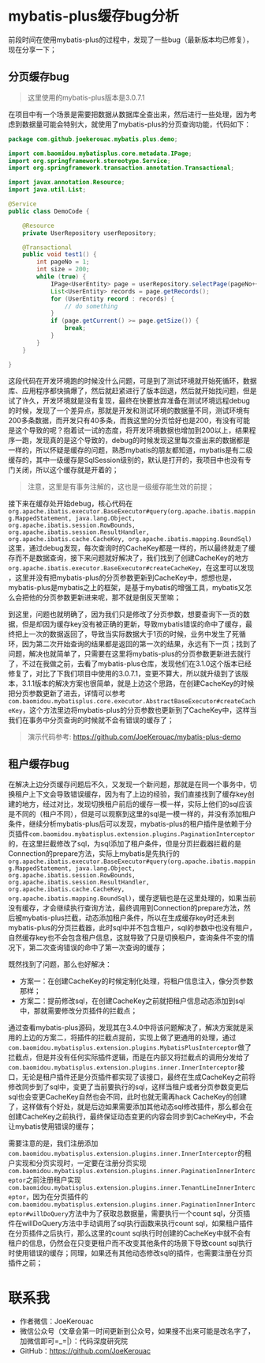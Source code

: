 # mybatis-plus缓存bug分析
前段时间在使用mybatis-plus的过程中，发现了一些bug（最新版本均已修复），现在分享一下；

## 分页缓存bug

> 这里使用的mybatis-plus版本是3.0.7.1

在项目中有一个场景是需要把数据从数据库全查出来，然后进行一些处理，因为考虑到数据量可能会特别大，就使用了mybatis-plus的分页查询功能，代码如下：

```java
package com.github.joekerouac.mybatis.plus.demo;

import com.baomidou.mybatisplus.core.metadata.IPage;
import org.springframework.stereotype.Service;
import org.springframework.transaction.annotation.Transactional;

import javax.annotation.Resource;
import java.util.List;

@Service
public class DemoCode {

    @Resource
    private UserRepository userRepository;

    @Transactional
    public void test1() {
        int pageNo = 1;
        int size = 200;
        while (true) {
            IPage<UserEntity> page = userRepository.selectPage(pageNo++, size);
            List<UserEntity> records = page.getRecords();
            for (UserEntity record : records) {
                // do something
            }
            if (page.getCurrent() >= page.getSize()) {
                break;
            }
        }
    }

}

```

这段代码在开发环境跑的时候没什么问题，可是到了测试环境就开始死循环，数据库、应用程序都快搞爆了，然后就赶紧进行了版本回退，然后就开始找问题，但是试了许久，开发环境就是没有复现，最终在快要放弃准备在测试环境远程debug的时候，发现了一个差异点，那就是开发和测试环境的数据量不同，测试环境有200多条数据，而开发只有40多条，而我这里的分页恰好也是200，有没有可能是这个导致的呢？抱着试一试的态度，将开发环境数据也增加到200以上，结果程序一跑，发现真的是这个导致的，debug的时候发现这里每次查出来的数据都是一样的，所以怀疑是缓存的问题，熟悉mybatis的朋友都知道，mybatis是有二级缓存的，其中一级缓存是SqlSession级别的，默认是打开的，我项目中也没有专门关闭，所以这个缓存就是开着的；

> 注意，这里是有事务注解的，这也是一级缓存能生效的前提；


接下来在缓存处开始debug，核心代码在`org.apache.ibatis.executor.BaseExecutor#query(org.apache.ibatis.mapping.MappedStatement, java.lang.Object, org.apache.ibatis.session.RowBounds, org.apache.ibatis.session.ResultHandler, org.apache.ibatis.cache.CacheKey, org.apache.ibatis.mapping.BoundSql)`这里，通过debug发现，每次查询时的CacheKey都是一样的，所以最终就走了缓存而不是数据查询，接下来问题就好解决了，我们找到了创建CacheKey的地方`org.apache.ibatis.executor.BaseExecutor#createCacheKey`，在这里可以发现 ，这里并没有把mybatis-plus的分页参数更新到CacheKey中，想想也是，mybatis-plus是mybatis之上的框架，是基于mybatis的增强工具，mybatis又怎么会把他的分页参数更新进来呢，那不就是倒反天罡嘛；


到这里，问题也就明确了，因为我们只是修改了分页参数，想要查询下一页的数据，但是却因为缓存key没有被正确的更新，导致mybatis错误的命中了缓存，最终把上一次的数据返回了，导致当实际数据大于1页的时候，业务中发生了死循环，因为第二次开始查询的结果都是返回的第一次的结果，永远有下一页；找到了问题，解决也就简单了，只需要在这里将mybatis-plus的分页参数更新进去就行了，不过在我做之前，去看了mybatis-plus仓库，发现他们在3.1.0这个版本已经修复了，对比了下我们项目中使用的3.0.7.1，变更不算大，所以就升级到了该版本，3.1.1版本的解决方案也很简单，就是上边这个思路，在创建CacheKey的时候把分页参数更新了进去，详情可以参考`com.baomidou.mybatisplus.core.executor.AbstractBaseExecutor#createCacheKey`，这个方法里边将mybatis-plus的分页参数也更新到了CacheKey中，这样当我们在事务中分页查询的时候就不会有错误的缓存了；


> 演示代码参考: https://github.com/JoeKerouac/mybatis-plus-demo

## 租户缓存bug
在解决上边分页缓存问题后不久，又发现一个新问题，那就是在同一个事务中，切换租户上下文会导致错误缓存，因为有了上边的经验，我们直接找到了缓存key创建的地方，经过对比，发现切换租户前后的缓存一模一样，实际上他们的sql应该是不同的（租户不同），但是可以观察到这里的sql是一模一样的，并没有添加租户条件，继续分析mybatis-plus后可以发现，mybatis-plus的租户插件是依赖于分页插件`com.baomidou.mybatisplus.extension.plugins.PaginationInterceptor`的，在这里拦截修改了sql，为sql添加了租户条件，但是分页拦截器拦截的是Connection的prepare方法，实际上mybatis是先执行的`org.apache.ibatis.executor.BaseExecutor#query(org.apache.ibatis.mapping.MappedStatement, java.lang.Object, org.apache.ibatis.session.RowBounds, org.apache.ibatis.session.ResultHandler, org.apache.ibatis.cache.CacheKey, org.apache.ibatis.mapping.BoundSql)`，缓存逻辑也是在这里处理的，如果当前没有缓存，才会继续执行查询方法，最终调用到Connection的prepare方法，然后被mybatis-plus拦截，动态添加租户条件，所以在生成缓存key时还未到mybatis-plus的分页拦截器，此时sql中并不包含租户，sql的参数中也没有租户，自然缓存key也不会包含租户信息，这就导致了只是切换租户，查询条件不变的情况下，第二次查询错误的命中了第一次查询的缓存；

既然找到了问题，那么也好解决：

- 方案一：在创建CacheKey的时候定制化处理，将租户信息注入，像分页参数那样；
- 方案二：提前修改sql，在创建CacheKey之前就把租户信息动态添加到sql中，那就需要修改分页插件的拦截点；

通过查看mybatis-plus源码，发现其在3.4.0中将该问题解决了，解决方案就是采用的上边的方案二，将插件的拦截点提前，实现上做了更通用的处理，通过`com.baomidou.mybatisplus.extension.plugins.MybatisPlusInterceptor`做了拦截点，但是并没有任何实际插件逻辑，而是在内部又将拦截点的调用分发给了`com.baomidou.mybatisplus.extension.plugins.inner.InnerInterceptor`接口，无论是租户插件还是分页插件都实现了该接口，最终在生成CacheKey之前将修改同步到了sql中，变更了当前要执行的sql，这样当租户或者分页参数变更后sql也会变更CacheKey自然也会不同，此时也就无需再hack CacheKey的创建了，这样做有个好处，就是后边如果需要添加其他动态sql修改插件，那么都会在创建CacheKey之前执行，最终保证动态变更的内容会同步到CacheKey中，不会让mybatis使用错误的缓存；


需要注意的是，我们注册添加`com.baomidou.mybatisplus.extension.plugins.inner.InnerInterceptor`的租户实现和分页实现时，一定要在注册分页实现`com.baomidou.mybatisplus.extension.plugins.inner.PaginationInnerInterceptor`之前注册租户实现`com.baomidou.mybatisplus.extension.plugins.inner.TenantLineInnerInterceptor`，因为在分页插件的`com.baomidou.mybatisplus.extension.plugins.inner.PaginationInnerInterceptor#willDoQuery`方法中为了获取总数据量，需要执行一个count sql，分页插件在willDoQuery方法中手动调用了sql执行函数来执行count sql，如果租户插件在分页插件之后执行，那么这里的count sql执行时创建的CacheKey中就不会有租户的信息，仍然会在只变更租户而不改变其他条件的场景下导致count sql执行时使用错误的缓存；同理，如果还有其他动态修改sql的插件，也需要注册在分页插件之前；


# 联系我
- 作者微信：JoeKerouac
- 微信公众号（文章会第一时间更新到公众号，如果搜不出来可能是改名字了，加微信即可=_=|）：代码深度研究院
- GitHub：https://github.com/JoeKerouac

